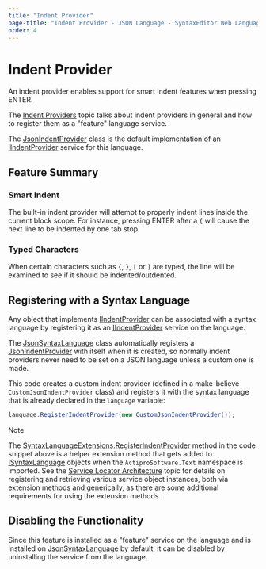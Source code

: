 ```yaml
---
title: "Indent Provider"
page-title: "Indent Provider - JSON Language - SyntaxEditor Web Languages Add-on"
order: 4
---
```

# Indent Provider

An indent provider enables support for smart indent features when pressing ENTER.

The [Indent Providers](../../user-interface/input-output/indent-providers.md) topic talks about indent providers in general and how to register them as a "feature" language service.

The [JsonIndentProvider](xref:ActiproSoftware.Text.Languages.JavaScript.Implementation.JsonIndentProvider) class is the default implementation of an [IIndentProvider](xref:ActiproSoftware.UI.WinForms.Controls.SyntaxEditor.IIndentProvider) service for this language.

## Feature Summary

### Smart Indent

The built-in indent provider will attempt to properly indent lines inside the current block scope.  For instance, pressing ENTER after a `{` will cause the next line to be indented by one tab stop.

### Typed Characters

When certain characters such as `{`, `}`, `[` or `]` are typed, the line will be examined to see if it should be indented/outdented.

## Registering with a Syntax Language

Any object that implements [IIndentProvider](xref:ActiproSoftware.UI.WinForms.Controls.SyntaxEditor.IIndentProvider) can be associated with a syntax language by registering it as an [IIndentProvider](xref:ActiproSoftware.UI.WinForms.Controls.SyntaxEditor.IIndentProvider) service on the language.

The [JsonSyntaxLanguage](xref:ActiproSoftware.Text.Languages.JavaScript.Implementation.JsonSyntaxLanguage) class automatically registers a [JsonIndentProvider](xref:ActiproSoftware.Text.Languages.JavaScript.Implementation.JsonIndentProvider) with itself when it is created, so normally indent providers never need to be set on a JSON language unless a custom one is made.

This code creates a custom indent provider (defined in a make-believe `CustomJsonIndentProvider` class) and registers it with the syntax language that is already declared in the `language` variable:

```csharp
language.RegisterIndentProvider(new CustomJsonIndentProvider());
```

> [!NOTE]
> The [SyntaxLanguageExtensions](xref:ActiproSoftware.Text.SyntaxLanguageExtensions).[RegisterIndentProvider](xref:ActiproSoftware.Text.SyntaxLanguageExtensions.RegisterIndentProvider*) method in the code snippet above is a helper extension method that gets added to [ISyntaxLanguage](xref:ActiproSoftware.Text.ISyntaxLanguage) objects when the `ActiproSoftware.Text` namespace is imported.  See the [Service Locator Architecture](../../language-creation/service-locator-architecture.md) topic for details on registering and retrieving various service object instances, both via extension methods and generically, as there are some additional requirements for using the extension methods.

## Disabling the Functionality

Since this feature is installed as a "feature" service on the language and is installed on [JsonSyntaxLanguage](xref:ActiproSoftware.Text.Languages.JavaScript.Implementation.JsonSyntaxLanguage) by default, it can be disabled by uninstalling the service from the language.
